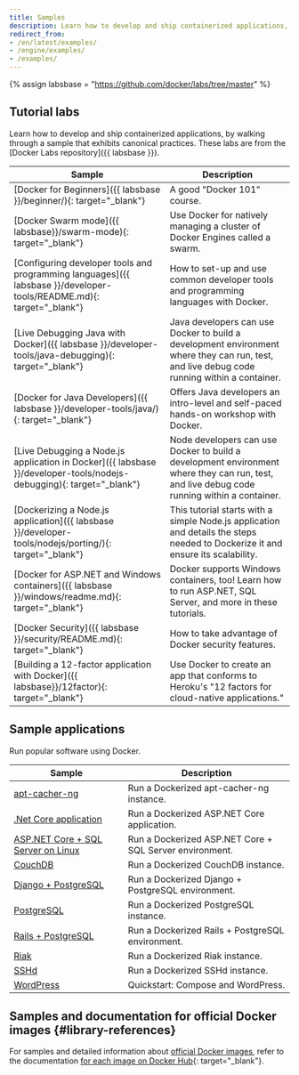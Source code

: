 ```yaml
---
title: Samples
description: Learn how to develop and ship containerized applications, by walking through samples that exhibits canonical practices.
redirect_from:
- /en/latest/examples/
- /engine/examples/
- /examples/
---
```


{% assign labsbase = "https://github.com/docker/labs/tree/master" %}

## Tutorial labs

Learn how to develop and ship containerized applications, by walking through a
sample that exhibits canonical practices. These labs are from the [Docker Labs
repository]({{ labsbase }}).

| Sample                                                                                                                | Description                                                                                                                                 |
| --------------------------------------------------------------------------------------------------------------------- | ------------------------------------------------------------------------------------------------------------------------------------------- |
| [Docker for Beginners]({{ labsbase }}/beginner/){: target="_blank"}                                                   | A good "Docker 101" course.                                                                                                                 |
| [Docker Swarm mode]({{ labsbase}}/swarm-mode){: target="_blank"}                                                      | Use Docker for natively managing a cluster of Docker Engines called a swarm.                                                                |
| [Configuring developer tools and programming languages]({{ labsbase }}/developer-tools/README.md){: target="_blank"}  | How to set-up and use common developer tools and programming languages with Docker.                                                         |
| [Live Debugging Java with Docker]({{ labsbase }}/developer-tools/java-debugging){: target="_blank"}                   | Java developers can use Docker to build a development environment where they can run, test, and live debug code running within a container. |
| [Docker for Java Developers]({{ labsbase }}/developer-tools/java/){: target="_blank"}                                 | Offers Java developers an intro-level and self-paced hands-on workshop with Docker.                                                         |
| [Live Debugging a Node.js application in Docker]({{ labsbase }}/developer-tools/nodejs-debugging){: target="_blank"}  | Node developers can use Docker to build a development environment where they can run, test, and live debug code running within a container. |
| [Dockerizing a Node.js application]({{ labsbase }}/developer-tools/nodejs/porting/){: target="_blank"}                | This tutorial starts with a simple Node.js application and details the steps needed to Dockerize it and ensure its scalability.             |
| [Docker for ASP.NET and Windows containers]({{ labsbase }}/windows/readme.md){: target="_blank"}                      | Docker supports Windows containers, too! Learn how to run ASP.NET, SQL Server, and more in these tutorials.                                 |
| [Docker Security]({{ labsbase }}/security/README.md){: target="_blank"}                                               | How to take advantage of Docker security features.                                                                                          |
| [Building a 12-factor application with Docker]({{ labsbase}}/12factor){: target="_blank"}                             | Use Docker to create an app that conforms to Heroku's "12 factors for cloud-native applications."                                           |

## Sample applications

Run popular software using Docker.

| Sample                                                        | Description                                               |
| --------------------------------------------------------------| --------------------------------------------------------- |
| [apt-cacher-ng](apt-cacher-ng.md)                             | Run a Dockerized apt-cacher-ng instance.                  |
| [.Net Core application](dotnetcore.md)                        | Run a Dockerized ASP.NET Core application.                |
| [ASP.NET Core + SQL Server on Linux](aspnet-mssql-compose.md) | Run a Dockerized ASP.NET Core + SQL Server environment.   |
| [CouchDB](couchdb_data_volumes.md)                            | Run a Dockerized CouchDB instance.                        |
| [Django + PostgreSQL](django.md)                              | Run a Dockerized Django + PostgreSQL environment.         |
| [PostgreSQL](postgresql_service.md)                           | Run a Dockerized PostgreSQL instance.                     |
| [Rails + PostgreSQL](rails.md)                                | Run a Dockerized Rails + PostgreSQL environment.          |
| [Riak](running_riak_service.md)                               | Run a Dockerized Riak instance.                           |
| [SSHd](running_ssh_service.md)                                | Run a Dockerized SSHd instance.                           |
| [WordPress](wordpress.md)                                     | Quickstart: Compose and WordPress.                        |

## Samples and documentation for official Docker images {#library-references}

For samples and detailed information about [official Docker images](../docker-hub/official_images.md),
refer to the documentation [for each image on Docker Hub](https://hub.docker.com/search?q=&type=image&image_filter=official){: target="_blank"}.
